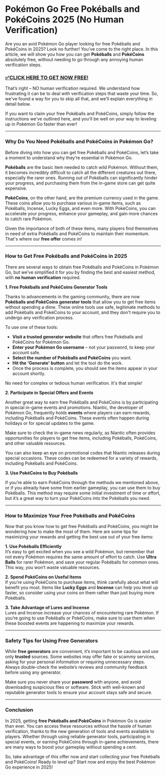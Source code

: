 # Pokémon Go Free Pokéballs and PokéCoins 2025 (No Human Verification)

Are you an avid Pokémon Go player looking for free Pokéballs and PokéCoins in 2025? Look no further! You’ve come to the right place. In this article, we will show you how you can get **Pokéballs** and **PokéCoins** absolutely free, without needing to go through any annoying human verification steps.

### [✅CLICK HERE TO GET NOW FREE!](https://freeforyou.xyz/pokemon/go/free/)

That’s right – NO human verification required. We understand how frustrating it can be to deal with verification steps that waste your time. So, we've found a way for you to skip all that, and we’ll explain everything in detail below.

If you want to claim your free Pokéballs and PokéCoins, simply follow the instructions we’ve outlined here, and you'll be well on your way to leveling up in Pokémon Go faster than ever!

---

### Why Do You Need Pokéballs and PokéCoins in Pokémon Go?

Before diving into how you can get free Pokéballs and PokéCoins, let’s take a moment to understand why they’re essential in Pokémon Go.

**Pokéballs** are the basic item needed to catch wild Pokémon. Without them, it becomes incredibly difficult to catch all the different creatures out there, especially the rarer ones. Running out of Pokéballs can significantly hinder your progress, and purchasing them from the in-game store can get quite expensive.

**PokéCoins**, on the other hand, are the premium currency used in the game. These coins allow you to purchase various in-game items, such as Pokéballs, Incense, Lucky Eggs, and even more. With PokéCoins, you can accelerate your progress, enhance your gameplay, and gain more chances to catch rare Pokémon.

Given the importance of both of these items, many players find themselves in need of extra Pokéballs and PokéCoins to maintain their momentum. That's where our **free offer** comes in!

---

### How to Get Free Pokéballs and PokéCoins in 2025

There are several ways to obtain free Pokéballs and PokéCoins in Pokémon Go, but we’ve simplified it for you by finding the best and easiest method, with **no human verification** required.

**1. Free Pokéballs and PokéCoins Generator Tools**

Thanks to advancements in the gaming community, there are now **Pokéballs and PokéCoins generator tools** that allow you to get free items without spending a dime. These online tools use safe, legitimate methods to add Pokéballs and PokéCoins to your account, and they don't require you to undergo any verification process. 

To use one of these tools:
- **Visit a trusted generator website** that offers free Pokéballs and PokéCoins for Pokémon Go.
- **Enter your Pokémon Go username** – not your password, to keep your account safe.
- **Select the number of Pokéballs and PokéCoins** you want.
- **Hit the 'Generate' button** and let the tool do the work.
- Once the process is complete, you should see the items appear in your account shortly.

No need for complex or tedious human verification. It's that simple!

**2. Participate in Special Offers and Events**

Another great way to earn free Pokéballs and PokéCoins is by participating in special in-game events and promotions. Niantic, the developer of Pokémon Go, frequently holds **events** where players can earn rewards, including Pokéballs and PokéCoins. These events often happen during holidays or for special updates to the game. 

Make sure to check the in-game news regularly, as Niantic often provides opportunities for players to get free items, including Pokéballs, PokéCoins, and other valuable resources.

You can also keep an eye on promotional codes that Niantic releases during special occasions. These codes can be redeemed for a variety of rewards, including Pokéballs and PokéCoins.

**3. Use PokéCoins to Buy Pokéballs**

If you’re able to earn PokéCoins through the methods we mentioned above, or if you already have some from earlier gameplay, you can use them to buy Pokéballs. This method may require some initial investment of time or effort, but it’s a great way to turn your PokéCoins into the Pokéballs you need.

---

### How to Maximize Your Free Pokéballs and PokéCoins

Now that you know how to get free Pokéballs and PokéCoins, you might be wondering how to make the most of them. Here are some tips for maximizing your rewards and getting the best use out of your free items:

**1. Use Pokéballs Efficiently**  
It’s easy to get excited when you see a wild Pokémon, but remember that not every Pokémon requires the same amount of effort to catch. Use **Ultra Balls** for rarer Pokémon, and save your regular Pokéballs for common ones. This way, you won’t waste valuable resources.

**2. Spend PokéCoins on Useful Items**  
If you’re using PokéCoins to purchase items, think carefully about what will benefit you most. Items like **Lucky Eggs** and **Incense** can help you level up faster, so consider using your coins on them rather than just buying more Pokéballs.

**3. Take Advantage of Lures and Incense**  
Lures and Incense increase your chances of encountering rare Pokémon. If you’re going to use Pokéballs or PokéCoins, make sure to use them when these boosted events are happening to maximize your rewards.

---

### Safety Tips for Using Free Generators

While **free generators** are convenient, it’s important to be cautious and use only **trusted** sources. Some websites may offer fake or scammy services, asking for your personal information or requiring unnecessary steps. Always double-check the website’s reviews and community feedback before using any generator.

Make sure you never share your **password** with anyone, and avoid downloading suspicious files or software. Stick with well-known and reputable generator tools to ensure your account stays safe and secure.

---

### Conclusion

In 2025, getting **free Pokéballs and PokéCoins** in Pokémon Go is easier than ever. You can access these resources without the hassle of human verification, thanks to the new generation of tools and events available to players. Whether through using reliable generator tools, participating in special events, or earning PokéCoins through in-game achievements, there are many ways to boost your gameplay without spending a cent.

So, take advantage of this offer now and start collecting your free Pokéballs and PokéCoins! Ready to level up? Start now and enjoy the best Pokémon Go experience in 2025!
